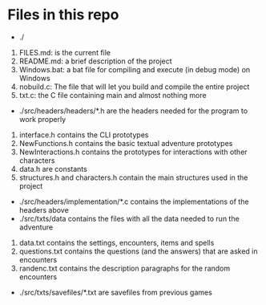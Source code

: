 # Files in this repo
* ./
1. FILES.md: is the current file
2. README.md: a brief description of the project
3. Windows.bat: a bat file for compiling and execute (in debug mode) on Windows
4. nobuild.c: The file that will let you build and compile the entire project
5. txt.c: the C file containing main and almost nothing more
* ./src/headers/headers/\*.h are the headers needed for the program to work properly
1. interface.h contains the CLI prototypes
2. NewFunctions.h contains the basic textual adventure prototypes
3. NewInteractions.h contains the prototypes for interactions with other characters
4. data.h are constants
5. structures.h and characters.h contain the main structures used in the project
* ./src/headers/implementation/\*.c contains the implementations of the headers above
* ./src/txts/data contains the files with all the data needed to run the adventure
1. data.txt contains the settings, encounters, items and spells
2. questions.txt contains the questions (and the answers) that are asked in encounters
3. randenc.txt contains the description paragraphs for the random encounters
* ./src/txts/savefiles/\*.txt are savefiles from previous games
